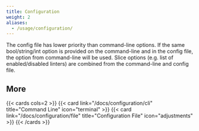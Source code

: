 ```yaml
---
title: Configuration
weight: 2
aliases:
  - /usage/configuration/
---
```


The config file has lower priority than command-line options.
If the same bool/string/int option is provided on the command-line
and in the config file, the option from command-line will be used.
Slice options (e.g. list of enabled/disabled linters) are combined from the command-line and config file.

## More

{{< cards cols=2 >}}
  {{< card link="/docs/configuration/cli" title="Command Line" icon="terminal" >}}
  {{< card link="/docs/configuration/file" title="Configuration File" icon="adjustments" >}}
{{< /cards >}}
